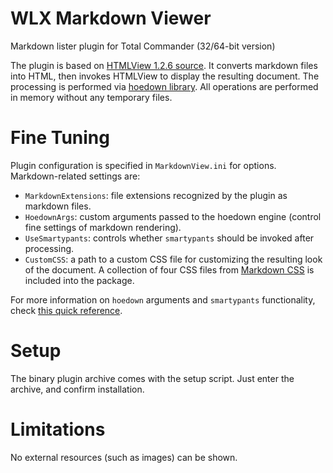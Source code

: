 # WLX Markdown Viewer
Markdown lister plugin for Total Commander (32/64-bit version)

The plugin is based on [HTMLView 1.2.6 source](http://sites.google.com/site/htmlview/). It converts markdown files into HTML, then invokes HTMLView to display the resulting document. The processing is performed via [hoedown library](https://github.com/hoedown/hoedown). All operations are performed in memory without any temporary files.

# Fine Tuning
Plugin configuration is specified in `MarkdownView.ini` for options. Markdown-related settings are:

* `MarkdownExtensions`: file extensions recognized by the plugin as markdown files.
* `HoedownArgs`: custom arguments passed to the hoedown engine (control fine settings of markdown rendering).
* `UseSmartypants`: controls whether `smartypants` should be invoked after processing.
* `CustomCSS`: a path to a custom CSS file for customizing the resulting look of the document. A collection of four CSS files from [Markdown CSS](http://markdowncss.github.io/) is included into the package.

For more information on `hoedown` arguments and `smartypants` functionality, check [this quick reference](https://raw.githubusercontent.com/rg-software/wlx-markdown-viewer/master/hoedown.html).

# Setup
The binary plugin archive comes with the setup script. Just enter the archive, and confirm installation.

# Limitations
No external resources (such as images) can be shown.
